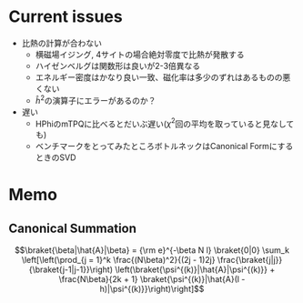 # Current issues
- 比熱の計算が合わない
  - 横磁場イジング, 4サイトの場合絶対零度で比熱が発散する
  - ハイゼンベルグは関数形は良いが2-3倍異なる
  - エネルギー密度はかなり良い一致、磁化率は多少のずれはあるものの悪くない
  - $\hat{h}^2$の演算子にエラーがあるのか？
- 遅い
  - HPhiのmTPQに比べるとだいぶ遅い($\chi^2$回の平均を取っていると見なしても)
  - ベンチマークをとってみたところボトルネックはCanonical FormにするときのSVD

# Memo
## Canonical Summation
$$\braket{\beta|\hat{A}|\beta} = {\rm e}^{-\beta N l} \braket{0|0} \sum_k \left[\left(\prod_{j = 1}^k \frac{(N\beta)^2}{(2j - 1)2j} \frac{\braket{j|j}}{\braket{j-1|j-1}}\right) \left(\braket{\psi^{(k)}|\hat{A}|\psi^{(k)}} + \frac{N\beta}{2k + 1} \braket{\psi^{(k)}|\hat{A}(l - h)|\psi^{(k)}}\right)\right]$$